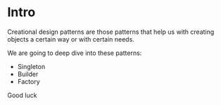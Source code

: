 # Intro

Creational design patterns are those patterns that help us with creating objects a certain way or with certain needs.

We are going to deep dive into these patterns:
- Singleton
- Builder
- Factory

Good luck
